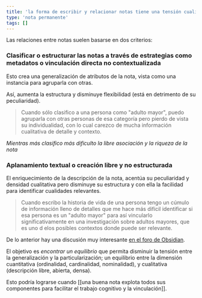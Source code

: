 ```yaml
---
title: 'la forma de escribir y relacionar notas tiene una tensión cualitativa-cuantitativa'
type: 'nota permanente'
tags: []
---
```


Las relaciones entre notas suelen basarse en dos criterios:

### Clasificar o estructurar las notas a través de estrategias como metadatos o vinculación directa no contextualizada 

Esto crea una generalización de atributos de la nota, vista como una instancia para agruparla con otras.

Así, aumenta la estructura y disminuye flexibilidad (está en detrimento de su peculiaridad).

>Cuando sólo clasifico a una persona como "adulto mayor", puedo agruparla con otras personas de esa categoría pero pierdo de vista su individualidad, con lo cual carezco de mucha información cualitativa de detalle y contexto.

*Mientras más clasifico más dificulto la libre asociación y la riqueza de la nota*

### Aplanamiento textual o creación libre y no estructurada

El enriquecimiento de la descripción de la nota, acentúa su peculiaridad y densidad cualitativa pero disminuye su estructura y con ella la facilidad para identificar cualidades relevantes.

>Cuando escribo la historia de vida de una persona tengo un cúmulo de información lleno de detalles que me hace más difícil identificar si esa persona es un "adulto mayor" para así vincularlo significativamente en una investigación sobre adultos mayores, que es uno d elos posibles contextos donde puede ser relevante.

De lo anterior hay una discusión muy interesante [en el foro de Obsidian](https://forum.obsidian.md/t/in-what-ways-can-we-form-useful-relationships-between-notes-long-read/702/13?u=a_bahez).

El objetivo es *encontrar un equilibrio* que permita disminuir la tensión entre la generalización y la particularización; un equilibrio entre la dimensión cuantitativa (ordinalidad, cardinalidad, nominalidad), y cualitativa (descripción libre, abierta, densa).

Esto podría lograrse cuando [[una buena nota explota todos sus componentes para facilitar el trabajo cognitivo y la vinculación]].